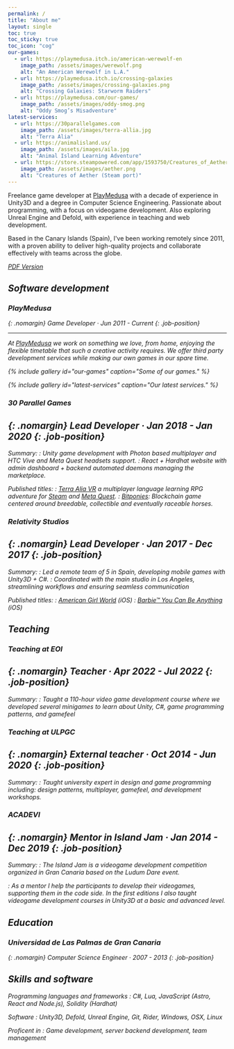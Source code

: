 ```yaml
---
permalink: /
title: "About me"
layout: single
toc: true
toc_sticky: true
toc_icon: "cog"
our-games:
  - url: https://playmedusa.itch.io/american-werewolf-en
    image_path: /assets/images/werewolf.png
    alt: "An American Werewolf in L.A."
  - url: https://playmedusa.itch.io/crossing-galaxies
    image_path: /assets/images/crossing-galaxies.png
    alt: "Crossing Galaxies: Starworm Raiders"
  - url: https://playmedusa.com/our-games/
    image_path: /assets/images/oddy-smog.png
    alt: "Oddy Smog’s Misadventure"
latest-services:
  - url: https://30parallelgames.com
    image_path: /assets/images/terra-allia.jpg
    alt: "Terra Alia"
  - url: https://animalisland.us/
    image_path: /assets/images/aila.jpg
    alt: "Animal Island Learning Adventure"
  - url: https://store.steampowered.com/app/1593750/Creatures_of_Aether/
    image_path: /assets/images/aether.png
    alt: "Creatures of Aether (Steam port)"
---
```


Freelance game developer at [PlayMedusa](https://www.playmedusa.com) with a decade of experience in Unity3D and a degree in Computer Science Engineering. Passionate about programming, with a focus on videogame development. Also exploring Unreal Engine and Defold, with experience in teaching and web development.

Based in the Canary Islands (Spain), I've been working remotely since 2011, with a proven ability to deliver high-quality projects and collaborate effectively with teams across the globe.

[<i class="fas fa-file-download"/> PDF Version](assets/posts/cv.pdf)

## Software development

### <i class="fas fa-map-marker-alt"/> PlayMedusa
{: .nomargin}
<i class="fas fa-address-card"/> Game Developer · <i class="fas fa-business-time"/>  <span href="#" class="job-position-time green">Jun 2011 - Current</span>
{: .job-position}

---
At [PlayMedusa](https://www.playmedusa.com) we work on something we love, from home, enjoying the flexible timetable that such a creative activity requires.
We offer third party development services while making our own games in our spare time.

{% include gallery id="our-games" caption="Some of our games." %}

{% include gallery id="latest-services" caption="Our latest services." %}

### <i class="fas fa-map-marker-alt"/> 30 Parallel Games
{: .nomargin}
<i class="fas fa-address-card"/> Lead Developer · <i class="fas fa-business-time"/> <span href="#" class="job-position-time gray"> Jan 2018 - Jan 2020</span>
{: .job-position}
---
Summary:
: Unity game development with Photon based multiplayer and HTC Vive and Meta Quest headsets support.
: React + Hardhat website with admin dashboard + backend automated daemons managing the marketplace.
 
Published titles:
: [Terra Alia VR](https://30parallelgames.com) a multiplayer language learning RPG adventure for [Steam](https://store.steampowered.com/app/1183580/Terra_Alia_The_Language_Discovery_RPG/) and [Meta Quest](https://www.meta.com/en-gb/experiences/terra-alia-a-multilingual-adventure/7146257325418969/).
: [Bitponies](https://www.bitponies.com): Blockchain game centered around breedable, collectible and eventually raceable horses.

### <i class="fas fa-map-marker-alt"/> Relativity Studios
{: .nomargin}
<i class="fas fa-address-card"/> Lead Developer · <i class="fas fa-business-time"/> <span href="#" class="job-position-time gray"> Jan 2017 - Dec 2017</span>
{: .job-position}
---
Summary:
: Led a remote team of 5 in Spain, developing mobile games with Unity3D + C#.
: Coordinated with the main studio in Los Angeles, streamlining workflows and ensuring seamless communication

Published titles:
: [American Girl World](https://www.youtube.com/watch?v=wFfVz-VXC1U) (iOS)
: [Barbie™ You Can Be Anything](https://www.youtube.com/watch?v=vl7Hdozl3Cw) (iOS)

## Teaching

### <i class="fas fa-map-marker-alt"/> Teaching at EOI
{: .nomargin}
<i class="fas fa-address-card"/> Teacher · <i class="fas fa-business-time"/> <span href="#" class="job-position-time gray"> Apr 2022 - Jul 2022</span>
{: .job-position}
---
Summary:
: Taught a 110-hour video game development course where we developed several minigames to learn about Unity, C#, game programming  patterns, and gamefeel
  
### <i class="fas fa-map-marker-alt"/> Teaching at ULPGC
{: .nomargin}
<i class="fas fa-address-card"/> External teacher · <i class="fas fa-business-time"/> <span href="#" class="job-position-time gray"> Oct 2014 - Jun 2020</span>
{: .job-position}
---
Summary:
: Taught university expert in design and game programming including: design patterns, multiplayer, gamefeel, and development workshops.

### <i class="fas fa-map-marker-alt"/> ACADEVI
{: .nomargin}
<i class="fas fa-address-card"/> Mentor in Island Jam · <i class="fas fa-business-time"/> <span href="#" class="job-position-time gray"> Jan 2014 - Dec 2019</span>
{: .job-position}
---
Summary:
: The Island Jam is a videogame development competition organized in Gran Canaria based on the Ludum Dare event. 

: As a mentor I help the participants to develop their videogames, supporting them in the code side. In the first editions I also taught videogame development courses in Unity3D at a basic and advanced level.

## Education
### <i class="fas fa-map-marker-alt"/> Universidad de Las Palmas de Gran Canaria
{: .nomargin}
<i class="fas fa-address-card"/> Computer Science Engineer · <i class="fas fa-business-time"/> <span href="#" class="job-position-time gray"> 2007 - 2013</span>
{: .job-position}

## Skills and software
Programming languages and frameworks
: C#, Lua, JavaScript (Astro, React and Node.js), Solidity (Hardhat)

Software
: Unity3D, Defold, Unreal Engine, Git, Rider, Windows, OSX, Linux

Proficent in
: Game development, server backend development, team management
